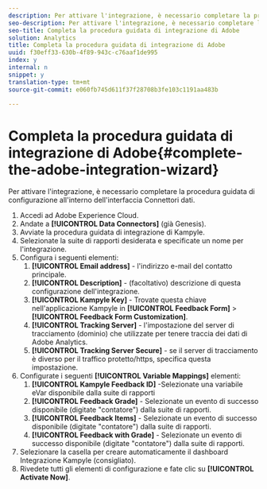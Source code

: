 ```yaml
---
description: Per attivare l'integrazione, è necessario completare la procedura guidata di configurazione all'interno dell'interfaccia Connettori dati.
seo-description: Per attivare l'integrazione, è necessario completare la procedura guidata di configurazione all'interno dell'interfaccia Connettori dati.
seo-title: Completa la procedura guidata di integrazione di Adobe
solution: Analytics
title: Completa la procedura guidata di integrazione di Adobe
uuid: f30eff33-630b-4f89-943c-c76aaf1de995
index: y
internal: n
snippet: y
translation-type: tm+mt
source-git-commit: e060fb745d611f37f28708b3fe103c1191aa483b

---
```



# Completa la procedura guidata di integrazione di Adobe{#complete-the-adobe-integration-wizard}

Per attivare l'integrazione, è necessario completare la procedura guidata di configurazione all'interno dell'interfaccia Connettori dati.

1. Accedi ad Adobe Experience Cloud.
1. Andate a **[!UICONTROL Data Connectors]** (già Genesis).
1. Avviate la procedura guidata di integrazione di Kampyle.
1. Selezionate la suite di rapporti desiderata e specificate un nome per l'integrazione.
1. Configura i seguenti elementi:
   1. **[!UICONTROL Email address]** - l'indirizzo e-mail del contatto principale.
   1. **[!UICONTROL Description]** - (facoltativo) descrizione di questa configurazione dell'integrazione.
   1. **[!UICONTROL Kampyle Key]** - Trovate questa chiave nell'applicazione Kampyle in **[!UICONTROL Feedback Form]** &gt; **[!UICONTROL Feedback Form Customization]**.
   1. **[!UICONTROL Tracking Server]** - l'impostazione del server di tracciamento (dominio) che utilizzate per tenere traccia dei dati di Adobe Analytics.
   1. **[!UICONTROL Tracking Server Secure]** - se il server di tracciamento è diverso per il traffico protetto/https, specifica questa impostazione.
1. Configurate i seguenti **[!UICONTROL Variable Mappings]** elementi:
   1. **[!UICONTROL Kampyle Feedback ID]** -Selezionate una variabile eVar disponibile dalla suite di rapporti
   1. **[!UICONTROL Feedback Grade]** - Selezionate un evento di successo disponibile (digitate "contatore") dalla suite di rapporti.
   1. **[!UICONTROL Feedback Items]** - Selezionate un evento di successo disponibile (digitate "contatore") dalla suite di rapporti.
   1. **[!UICONTROL Feedback with Grade]** - Selezionate un evento di successo disponibile (digitate "contatore") dalla suite di rapporti.
1. Selezionare la casella per creare automaticamente il dashboard Integrazione Kampyle (consigliato).
1. Rivedete tutti gli elementi di configurazione e fate clic su **[!UICONTROL Activate Now]**.
